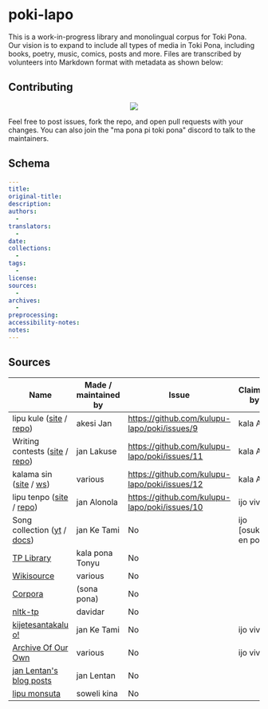 # poki-lapo
This is a work-in-progress library and monolingual corpus for Toki Pona. Our vision is to expand to include all types of media in Toki Pona, including books, poetry, music, comics, posts and more. Files are transcribed by volunteers into Markdown format with metadata as shown below:

## Contributing

<div align="center">
  <a href="https://github.com/kulupu-lapo/poki/graphs/contributors">
    <img src="https://contrib.rocks/image?repo=kulupu-lapo/poki" />
  </a>
</div>

Feel free to post issues, fork the repo, and open pull requests with your changes.
You can also join the "ma pona pi toki pona" discord to talk to the maintainers.

## Schema

```yaml
---
title:
original-title:
description:
authors:
  -
translators:
  -
date:
collections:
  -
tags:
  -
license:
sources:
  -
archives:
  -
preprocessing:
accessibility-notes:
notes:
---
```

## Sources

[lk site]:https://lipukule.org/
[lk repo]:https://github.com/lipukule/lipu-kule
[um site]:https://utala.pona.la
[um repo]:https://github.com/raacz/utala
[ks site]:https://redcircle.com/shows/kalama-sin
[ks ws]:https://wikisource.org/wiki/Kalama_sin
[lt site]:https://liputenpo.org/
[lt repo]:https://github.com/lipu-tenpo/liputenpo.org
[songs yt]:https://www.youtube.com/playlist?list=PLc7R2x5fn6AqRFUR9JzGIqh0FMdtsXRnH
[songs doc]:https://docs.google.com/spreadsheets/d/1qXextl70wJUo9xJ0VzECLXb3smiroQDT8U2_aAb_ycM/edit
[tonyu lib]:https://docs.google.com/document/d/1IdMucmhPCzvoUF94Gp25XCwocWOl4PfQ_wfOkiU8cu8/edit?usp=sharing
[Wikisource]:https://wikisource.org/wiki/Category:Toki_pona
[Corpora]:https://sona.pona.la/wiki/Corpora
[nltk-tp]:https://github.com/davidar/nltk-tp/tree/master/Corpus
[kije o]:https://kijetesantakalu-o.tumblr.com/tagged/comic
[ao3]:https://archiveofourown.org/works/search?work_search%5Blanguage_id%5D=tok
[lentan]:https://lipu-sona.pona.la/lentan/
[lipu monsuta]:https://lipumonsuta.neocities.org/


| Name                                                  | Made / maintained by | Issue                                         | Claimed by            |
|-------------------------------------------------------|----------------------|-----------------------------------------------|-----------------------|
| lipu kule ([site][lk site] / [repo][lk repo])         | akesi Jan            | https://github.com/kulupu-lapo/poki/issues/9  | kala Asi              |
| Writing contests ([site][um site] / [repo][um repo])  | jan Lakuse           | https://github.com/kulupu-lapo/poki/issues/11 | kala Asi              |
| kalama sin ([site][ks site] / [ws][ks ws])            | various              | https://github.com/kulupu-lapo/poki/issues/12 | kala Asi              |
| lipu tenpo ([site][lt site] / [repo][lt repo])        | jan Alonola          | https://github.com/kulupu-lapo/poki/issues/10 | ijo vivi              |
| Song collection ([yt][songs yt] / [docs][songs doc])  | jan Ke Tami          | No                                            | ijo \[osuka\] en poka |
| [TP Library][tonyu lib]                               | kala pona Tonyu      | No                                            |                       |
| [Wikisource]                                          | various              | No                                            |                       |
| [Corpora]                                             | (sona pona)          | No                                            |                       |
| [nltk-tp]                                             | davidar              | No                                            |                       |
| [kijetesantakalu o!][kije o]                          | jan Ke Tami          | No                                            | ijo vivi              |
| [Archive Of Our Own][ao3]                             | various              | No                                            | ijo vivi              |
| [jan Lentan's blog posts][lentan]                     | jan Lentan           | No                                            |                       |
| [lipu monsuta]                                        | soweli kina          | No                                            |                       |
